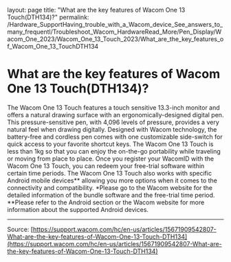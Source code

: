layout: page
title: "What are the key features of Wacom One 13 Touch(DTH134)?"
permalink: /Hardware_SupportHaving_trouble_with_a_Wacom_device_See_answers_to_many_frequentl/Troubleshoot_Wacom_HardwareRead_More/Pen_Display/Wacom_One_2023/Wacom_One_13_Touch_2023/What_are_the_key_features_of_Wacom_One_13_TouchDTH134

# What are the key features of Wacom One 13 Touch(DTH134)?

The Wacom One 13 Touch features a touch sensitive 13.3-inch monitor and offers a natural drawing surface with an ergonomically-designed digital pen. This pressure-sensitive pen, with 4,096 levels of pressure, provides a very natural feel when drawing digitally. Designed with Wacom technology, the battery-free and cordless pen comes with one customizable side-switch for quick access to your favorite shortcut keys. The Wacom One 13 Touch is less than 1kg so that you can enjoy the on-the-go portability while traveling or moving from place to place. Once you register your WacomID with the Wacom One 13 Touch, you can redeem your free-trial software within certain time periods. The Wacom One 13 Touch also works with specific Android mobile devices** allowing you more options when it comes to the connectivity and compatibility.
*Please go to the Wacom website for the detailed information of the bundle software and the free-trial time period.
**Please refer to the Android section or the Wacom website for more information about the supported Android devices.

---
Source: [https://support.wacom.com/hc/en-us/articles/15671909542807-What-are-the-key-features-of-Wacom-One-13-Touch-DTH134](https://support.wacom.com/hc/en-us/articles/15671909542807-What-are-the-key-features-of-Wacom-One-13-Touch-DTH134)
